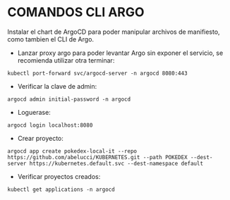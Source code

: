 # **COMANDOS CLI ARGO**

Instalar el chart de ArgoCD para poder manipular archivos de manifiesto, como tambien el CLI de Argo.

* Lanzar proxy argo para poder levantar Argo sin exponer el servicio, se recomienda utilizar otra terminar:

```
kubectl port-forward svc/argocd-server -n argocd 8080:443
```

* Verificar la clave de admin:

```
argocd admin initial-password -n argocd
```

* Loguerase:

```
argocd login localhost:8080
```

* Crear proyecto:

```
argocd app create pokedex-local-it --repo https://github.com/abelucci/KUBERNETES.git --path POKEDEX --dest-server https://kubernetes.default.svc --dest-namespace default
```

* Verificar proyectos creados:

```
kubectl get applications -n argocd
```
